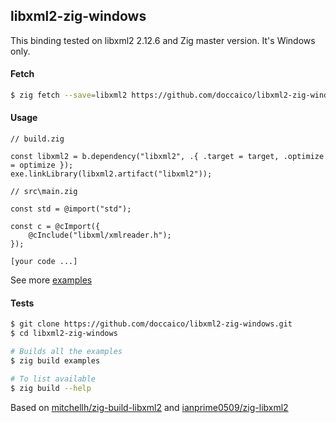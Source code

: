 ## libxml2-zig-windows

This binding tested on libxml2 2.12.6 and Zig master version. It's Windows only.

#### Fetch
```sh
$ zig fetch --save=libxml2 https://github.com/doccaico/libxml2-zig-windows/archive/<git-commit-hash>.tar.gz
```

#### Usage
```zig
// build.zig

const libxml2 = b.dependency("libxml2", .{ .target = target, .optimize = optimize });
exe.linkLibrary(libxml2.artifact("libxml2"));

// src\main.zig

const std = @import("std");

const c = @cImport({
    @cInclude("libxml/xmlreader.h");
});

[your code ...]
```
See more [examples](https://github.com/doccaico/libxml2-zig-windows/tree/main/examples)

#### Tests
```sh
$ git clone https://github.com/doccaico/libxml2-zig-windows.git
$ cd libxml2-zig-windows

# Builds all the examples
$ zig build examples

# To list available
$ zig build --help
```

Based on [mitchellh/zig-build-libxml2](https://github.com/mitchellh/zig-build-libxml2) and [ianprime0509/zig-libxml2](https://github.com/ianprime0509/zig-libxml2)
